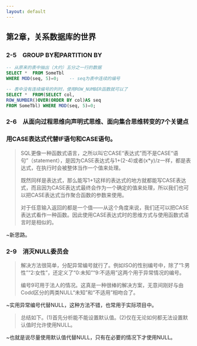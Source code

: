 ```yaml
---
layout: default
---
```



## 第2章，关系数据库的世界
### 2-5　GROUP BY和PARTITION BY
```sql
-- 从原来的表中抽出（大约）五分之一行的数据
SELECT *  FROM SomeTbl
WHERE MOD(seq, 5)=0;	-- seq为表中连续的编号

-- 表中没有连续编号的列时，使用ROW_NUMBER函数就可以了
SELECT *  FROM(SELECT col,               
ROW_NUMBER()OVER(ORDER BY col)AS seq          
FROM SomeTbl) WHERE MOD(seq, 5)=0;
```

### 2-6　从面向过程思维向声明式思维、面向集合思维转变的7个关键点
### 用CASE表达式代替IF语句和CASE语句。
> SQL更像一种函数式语言，之所以叫它CASE“表达式”而不是CASE“语句”（statement），是因为CASE表达式与1+(2-4)或者(x*y)/z一样，都是表达式，在执行时会被整体当作一个值来处理。
>
> 既然同样是表达式，那么能写1+1这样的表达式的地方就都能写CASE表达式，而且因为CASE表达式最终会作为一个确定的值来处理，所以我们也可以把CASE表达式当作聚合函数的参数来使用。
>
> 对于任意输入返回的都是一个值——从这个角度来说，我们还可以把CASE表达式看作一种函数。因此使用CASE表达式时的思维方式与使用函数式语言时是相似的。

~新思路。

### 2-9　消灭NULL委员会
> 解决方法很简单，分配异常编号就行了。例如ISO的性别编号中，除了“1:男性”“2:女性”，还定义了“0:未知”“9:不适用”这两个用于异常情况的编号。
>
>编号9可用于法人的情况。这真是一种很棒的解决方案，无意间刚好与由Codd区分的两类NULL“未知”和“不适用”相吻合了。

~实用异常编号代替NULL，这种方法不错，也常用于实际项目中。

> 总结如下。(1)首先分析能不能设置默认值。(2)仅在无论如何都无法设置默认值时允许使用NULL。

~也就是说尽量使用默认值代替NULL，只有在必要的情况下才使用NULL。
